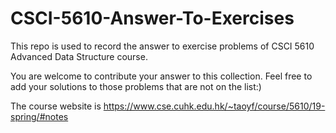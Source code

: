 # CSCI-5610-Answer-To-Exercises
This repo is used to record the answer to exercise problems of CSCI 5610 Advanced Data Structure course.  

You are welcome to contribute your answer to this collection. Feel free to add your solutions to those problems that are not on the list:)

The course website is https://www.cse.cuhk.edu.hk/~taoyf/course/5610/19-spring/#notes 
